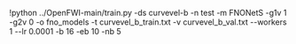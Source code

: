 !python ../OpenFWI-main/train.py -ds curvevel-b -n test -m FNONetS -g1v 1 -g2v 0 -o fno_models -t curvevel_b_train.txt -v curvevel_b_val.txt  --workers 1 --lr 0.0001 -b 16 -eb 10 -nb 5